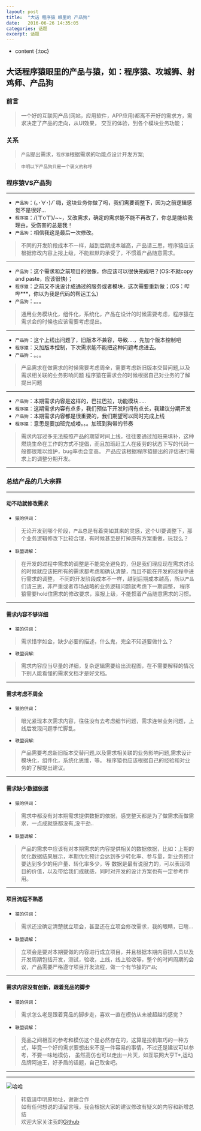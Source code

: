 ```yaml
---
layout: post
title:  "大话 程序猿 眼里的 产品狗"
date:   2016-06-26 14:35:05
categories: 话题
excerpt: 话题
---
```


* content
{:toc}



## 大话程序猿眼里的产品与猿，如：程序猿、攻城狮、射鸡师、产品狗

### 前言
> 一个好的互联网产品(网站，应用软件，APP应用)都离不开好的需求方，需求决定了产品的走向，从UI效果， 交互的体验，到各个模块业务功能；

### 关系
> `产品`提出需求，`程序猿`根据需求的功能点设计开发方案;

>`申明以下产品狗只是一个褒义的称呼`

### 程序猿VS产品狗
---

* `产品狗`：(｡･∀･)ﾉﾞ嗨，这块业务你做了吗，我们需要调整下，因为之前逻辑感觉不是很好...    
* `程序猿`：/(ㄒoㄒ)/~~，又改需求，确定的需求能不能不再改了，你总是能给我理由，受伤害的总是我！
* `产品狗`：相信我这是最后一次修改。

> 不同的开发阶段成本不一样，越到后期成本越高，产品请三思，程序猿应该根据修改内容上报上级，不能默默的承受了，不惯着产品随意需求。

---

* `产品狗`：这个需求和之前项目的很像，你应该可以很快完成吧？(OS:不就copy and paste，应该很快)；   
* `程序猿`：之前又不说设计成通过的服务或者模块，这次需要重新做；(OS：哔哔***，你以为我是代码的帮运工么)  
* `产品狗`：。。。

> 通用业务模块化，组件化，系统化，产品在设计的时候需要考虑，程序猿在需求会的时候也应该需要考虑提出。  

---

* `产品狗`：这个上线出问题了，旧版本不兼容，导致....，先加个版本控制吧
* `程序猿`：又加版本控制，下次需求能不能把这种问题考虑进去。
* `产品狗`：。。。

> 产品需求在做需求的时候需要考虑周全，需要考虑新旧版本交替问题,以及需求相关联的业务影响问题
程序猿在需求会的时候根据自己对业务的了解提出问题

---

* `产品狗`：本期需求内容是这样的，巴拉巴拉，功能模块.....
* `程序猿`：这期需求内容有点多，我们预估下开发时间有点长，我建议分期开发
* `产品狗`：本期需求内容都是很重要的，我们期望可以同时完成上线
* `程序猿`：意思是要加班完成喽。。。加班到狗带的节奏

> 需求内容过多无法按照产品的期望时间上线，往往要通过加班来填补，这种燃烧生命在工作的方式不提倡，而且加班赶工人在疲劳的状态下写的代码一般都很难以维护，bug率也会变高。
产品应该根据程序猿提出的评估进行需求上的调整分期开发。

---

### 总结产品的几大宗罪

---
#### 动不动就修改需求   
* `猿的供词`：    
> 无论开发到哪个阶段，`产品`总是有着突如其来的灵感，这个UI要调整下，那个业务逻辑修改下比较合理，有时候甚至是打掉原有方案重做，玩我么？
* `联盟调解`：    
> 在开发的过程中需求的调整是不能完全避免的，但是我们理应现在需求讨论的时候就应该把所有的需求都考虑和确认清楚，而且不能在开发的过程中进行需求的调整，
不同的开发阶段成本不一样，越到后期成本越高，所以`产品`们请三思，非严重或者市场战略的业务逻辑问题就考虑下一期调整，
程序猿需要hold住需求的修改要求，禀报上级，不能惯着产品随意需求的习惯。

---

#### 需求内容不够详细
* `猿的供词`：   
> 需求惜字如金，缺少必要的描述，什么鬼，完全不知道要做什么？
* `联盟调解`:    
> 需求内容应当尽量的详细，复杂逻辑需要给出流程图，在不需要解释的情况下别人能看懂的需求文档才是好文档。

---

#### 需求考虑不周全
* `猿的供词`：   
> 眼光紧现本次需求内容，往往没有去考虑细节问题，需求连带业务问题，上线后发现问题手忙脚乱。 
* `联盟调解`:   
> 产品需要考虑新旧版本交替问题,以及需求相关联的业务影响问题,需求设计模块化，组件化，系统化思维，等。
程序猿也应该根据自己的经验和对业务的了解提出建议。

---

#### 需求缺少数据依据
* `猿的供词`：
> 需求中都没有对本期需求提供数据的依据，感觉整天都是为了做需求而做需求，一点成就感都没有,没干劲..
* `联盟调解`： 
> 产品的需求中应该有对本期需求的内容提供相关的数据依据，比如：上期的优化数据结果展示，本期优化预计会达到多少转化率、参与量，新业务预计要达到多少的用户量、转化率多少，等
数据是最有说服力的，可以表现项目的价值，以及带给我们成就感，同时对开发的设计方案也有一定参考作用。

---

#### 项目流程不熟悉
* `猿的供词`：  
> 需求还没确定清楚就立项会，甚至还在立项会修改需求，我的眼睛，已瞎...
* `联盟调解`：   
> 立项会是要对本期要做的内容进行成立项目，并且根据本期内容排人员以及开发周期包括开发，测试，验收，上线，线上验收等，整个的时间周期的会议，产品需要严格遵守项目开发流程，做一个有节操的`产品`;

---
#### 需求内容没有创新，跟着竞品的脚步
* `猿的供词`：  
> 需求怎么老是跟着竞品的脚步走，喜欢一直在模仿从未被超越的感觉？
* `联盟调解`：   
> 竞品之间相互的参考和模仿这个是必然存在的，这算是投机取巧的一种方式，毕竟一个好的需求要想出来不是一件容易的事情，不过还是建议可以参考，不要一味地模仿，
虽然高仿也可以走出一片天，如互联网大亨T*,运动品牌阿迪王，好矛盾的话题，自己取舍吧。

---



---
![哈哈](http://demo.thankbabe.com/blog/images/ms.jpg)

> 转载请申明原地址，谢谢合作   
> 如有任何想说的请留言哦，我会根据大家的建议修改有疑义的内容和新增总结    
> 欢迎大家关注我的[Github](https://github.com/SFLAQiu)   